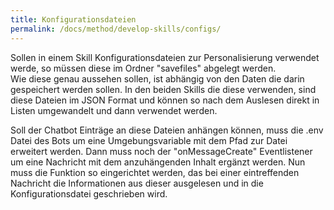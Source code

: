 ```yaml
---
title: Konfigurationsdateien
permalink: /docs/method/develop-skills/configs/
---
```


Sollen in einem Skill Konfigurationsdateien zur Personalisierung verwendet werde, so müssen diese im Ordner "savefiles" abgelegt werden.  
Wie diese genau aussehen sollen, ist abhängig von den Daten die darin gespeichert werden sollen. In den beiden Skills die diese verwenden, sind diese Dateien im JSON Format und können so nach dem Auslesen direkt in Listen umgewandelt und dann verwendet werden.  

Soll der Chatbot Einträge an diese Dateien anhängen können, muss die .env Datei des Bots um eine Umgebungsvariable mit dem Pfad zur Datei erweitert werden. Dann muss noch der "onMessageCreate" Eventlistener um eine Nachricht mit dem anzuhängenden Inhalt ergänzt werden. Nun muss die Funktion so eingerichtet werden, das bei einer eintreffenden Nachricht die Informationen aus dieser ausgelesen und in die Konfigurationsdatei geschrieben wird.